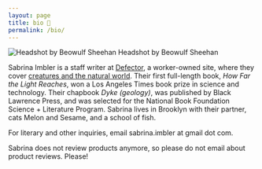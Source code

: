 ```yaml
---
layout: page
title: bio 🐛
permalink: /bio/
---
```


![Headshot by Beowulf Sheehan](/assets/headshot-beowulf-sheehan.jpg)
Headshot by Beowulf Sheehan

Sabrina Imbler is a staff writer at [Defector](https://defector.com/), a worker-owned site, where they cover [creatures and the natural world](https://defector.com/category/animals/creaturefector/). Their first full-length book, *How Far the Light Reaches*, won a Los Angeles Times book prize in science and technology. Their chapbook *Dyke (geology)*, was published by Black Lawrence Press, and was selected for the National Book Foundation Science + Literature Program. Sabrina lives in Brooklyn with their partner, cats Melon and Sesame, and a school of fish.

For literary and other inquiries, email sabrina.imbler at gmail dot com.

Sabrina does not review products anymore, so please do not email about product reviews. Please!
